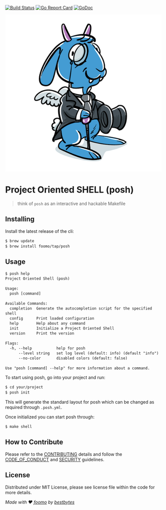 [![Build Status](https://github.com/foomo/posh/actions/workflows/test.yml/badge.svg?branch=main&event=push)](https://github.com/foomo/posh/actions/workflows/test.yml)
[![Go Report Card](https://goreportcard.com/badge/github.com/foomo/posh)](https://goreportcard.com/report/github.com/foomo/posh)
[![GoDoc](https://godoc.org/github.com/foomo/posh?status.svg)](https://godoc.org/github.com/foomo/posh)

<p align="center">
  <img alt="POSH" src=".github/assets/posh.png"/>
</p>

# Project Oriented SHELL (posh)

> think of `posh` as an interactive and hackable Makefile

## Installing

Install the latest release of the cli:

````bash
$ brew update
$ brew install foomo/tap/posh
````

## Usage

```shell
$ posh help
Project Oriented Shell (posh)

Usage:
  posh [command]

Available Commands:
  completion  Generate the autocompletion script for the specified shell
  config      Print loaded configuration
  help        Help about any command
  init        Initialize a Project Oriented Shell
  version     Print the version

Flags:
  -h, --help           help for posh
      --level string   set log level (default: info) (default "info")
      --no-color       disabled colors (default: false)

Use "posh [command] --help" for more information about a command.
```

To start using posh, go into your project and run:

```bash
$ cd your/project
$ posh init
```

This will generate the standard layout for posh which can be changed as required through `.posh.yml`.

Once initialized you can start posh through:

```bash
$ make shell
```

## How to Contribute

Please refer to the [CONTRIBUTING](.gihub/CONTRIBUTING.md) details and follow the [CODE_OF_CONDUCT](.gihub/CODE_OF_CONDUCT.md) and [SECURITY](.github/SECURITY.md) guidelines.

## License

Distributed under MIT License, please see license file within the code for more details.

_Made with ♥ [foomo](https://www.foomo.org) by [bestbytes](https://www.bestbytes.com)_
